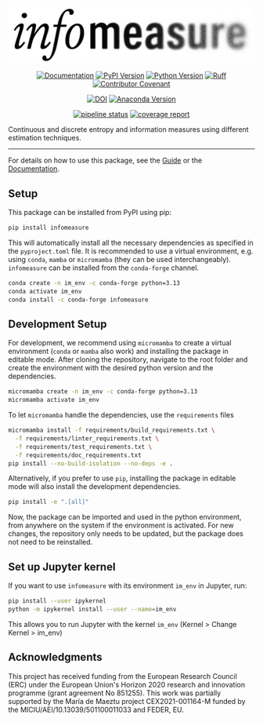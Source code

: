 <div style="text-align: center; max-width: 700px; margin: 0 auto;">
  <img src="https://github.com/cbueth/infomeasure/blob/main/docs/_static/im_logo_transparent.png?raw=true" style="max-width: 100%; height: auto;" alt="infomeasure logo">
</div>

<div style="text-align: center;">

  [![Documentation](https://readthedocs.org/projects/infomeasure/badge/)](https://infomeasure.readthedocs.io/)
  [![PyPI Version](https://badge.fury.io/py/infomeasure.svg)](https://pypi.org/project/infomeasure/)
  [![Python Version](https://img.shields.io/pypi/pyversions/infomeasure)](https://pypi.org/project/infomeasure/)
  [![Ruff](https://img.shields.io/endpoint?url=https://raw.githubusercontent.com/astral-sh/ruff/main/assets/badge/v2.json)](https://github.com/astral-sh/ruff)
  [![Contributor Covenant](https://img.shields.io/badge/Contributor%20Covenant-1.2-4baaaa.svg)](CODE_OF_CONDUCT.md)

</div>

<div style="text-align: center;">

  [![DOI](https://zenodo.org/badge/DOI/10.5281/zenodo.15241810.svg)](https://doi.org/10.5281/zenodo.15241810)
  [![Anaconda Version](https://anaconda.org/conda-forge/infomeasure/badges/version.svg)](https://anaconda.org/conda-forge/infomeasure)

</div>

<div style="text-align: center;">

  [![pipeline status](https://gitlab.ifisc.uib-csic.es/carlson/infomeasure/badges/main/pipeline.svg)](https://gitlab.ifisc.uib-csic.es/carlson/infomeasure/-/commits/main)
  [![coverage report](https://gitlab.ifisc.uib-csic.es/carlson/infomeasure/badges/main/coverage.svg)](https://gitlab.ifisc.uib-csic.es/carlson/infomeasure/-/jobs)

</div>

Continuous and discrete entropy and information measures using different estimation techniques.

---

For details on how to use this package, see the
[Guide](https://infomeasure.readthedocs.io/en/latest/guide/) or
the [Documentation](https://infomeasure.readthedocs.io/).

## Setup

This package can be installed from PyPI using pip:

```bash
pip install infomeasure
```

This will automatically install all the necessary dependencies as specified in the
`pyproject.toml` file. It is recommended to use a virtual environment, e.g. using
`conda`, `mamba` or `micromamba` (they can be used interchangeably).
`infomeasure` can be installed from the `conda-forge` channel.

```bash
conda create -n im_env -c conda-forge python=3.13
conda activate im_env
conda install -c conda-forge infomeasure
```

## Development Setup

For development, we recommend using `micromamba` to create a virtual
environment (`conda` or `mamba` also work)
and installing the package in editable mode.
After cloning the repository, navigate to the root folder and
create the environment with the desired python version and the dependencies.

```bash
micromamba create -n im_env -c conda-forge python=3.13
micromamba activate im_env
```

To let `micromamba` handle the dependencies, use the `requirements` files

```bash
micromamba install -f requirements/build_requirements.txt \
  -f requirements/linter_requirements.txt \
  -f requirements/test_requirements.txt \
  -f requirements/doc_requirements.txt
pip install --no-build-isolation --no-deps -e .
```

Alternatively, if you prefer to use `pip`, installing the package in editable mode will
also install the
development dependencies.

```bash
pip install -e ".[all]"
```

Now, the package can be imported and used in the python environment, from anywhere on
the system if the environment is activated.
For new changes, the repository only needs to be updated, but the package does not need
to be reinstalled.

## Set up Jupyter kernel

If you want to use `infomeasure` with its environment `im_env` in Jupyter, run:

```bash
pip install --user ipykernel
python -m ipykernel install --user --name=im_env
```

This allows you to run Jupyter with the kernel `im_env` (Kernel > Change Kernel >
im_env)

## Acknowledgments

This project has received funding from the European Research Council (ERC) under the European Union's Horizon 2020 research and innovation programme (grant agreement No 851255).
This work was partially supported by the María de Maeztu project CEX2021-001164-M funded by the MICIU/AEI/10.13039/501100011033 and FEDER, EU.
